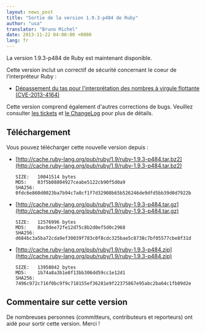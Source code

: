 ```yaml
---
layout: news_post
title: "Sortie de la version 1.9.3-p484 de Ruby"
author: "usa"
translator: "Bruno Michel"
date: 2013-11-22 04:00:00 +0000
lang: fr
---
```


La version 1.9.3-p484 de Ruby est maintenant disponible.

Cette version inclut un correctif de sécurité concernant le coeur de
l'interpréteur Ruby :

 * [Dépassement du tas pour l'interprétation des nombres à virgule flottante (CVE-2013-4164)](/fr/news/2013/11/22/heap-overflow-in-floating-point-parsing-cve-2013-4164/)

Cette version comprend également d'autres corrections de bugs.
Veuillez consulter [les tickets](https://bugs.ruby-lang.org/projects/ruby-193/issues?set_filter=1&amp;status_id=5)
et [le ChangeLog](http://svn.ruby-lang.org/repos/ruby/tags/v1_9_3_484/ChangeLog) pour plus de détails.

## Téléchargement

Vous pouvez télécharger cette nouvelle version depuis :

* [http://cache.ruby-lang.org/pub/ruby/1.9/ruby-1.9.3-p484.tar.bz2](http://cache.ruby-lang.org/pub/ruby/1.9/ruby-1.9.3-p484.tar.bz2)

      SIZE:   10041514 bytes
      MD5:    03f5b08804927ceabe5122cb90f5d0a9
      SHA256: 0fdc6e860d0023ba7b94c7a0cf1f7d32908b65b526246de9dfd5bb39d0d7922b

* [http://cache.ruby-lang.org/pub/ruby/1.9/ruby-1.9.3-p484.tar.gz](http://cache.ruby-lang.org/pub/ruby/1.9/ruby-1.9.3-p484.tar.gz)

      SIZE:   12576996 bytes
      MD5:    8ac0dee72fe12d75c8b2d0ef5d0c2968
      SHA256: d684bc3a5ba72cda9ef30039f783c0f8cdc325bae5c8738c7bf05577cbe8f31d

* [http://cache.ruby-lang.org/pub/ruby/1.9/ruby-1.9.3-p484.zip](http://cache.ruby-lang.org/pub/ruby/1.9/ruby-1.9.3-p484.zip)

      SIZE:   13958042 bytes
      MD5:    1b74a8a3b1e8f13bb306dd59cc1e12d1
      SHA256: 7496c972c716f0bc9f9c718155ef36281e9f22375867e95abc2ba64c1fb09d2e

## Commentaire sur cette version

De nombreuses personnes (committeurs, contributeurs et reporteurs) ont aidé
pour sortir cette version. Merci !
